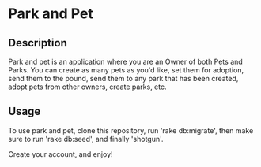 # Park and Pet
## Description

Park and pet is an application where you are an Owner of both Pets and Parks. You can create as many pets as you'd like, set them for adoption, send them to the pound, send them to any park that has been created, adopt pets from other owners, create parks, etc. 

## Usage

To use park and pet, clone this repository, run 'rake db:migrate', then make sure to run 'rake db:seed', and finally 'shotgun'.

Create your account, and enjoy!